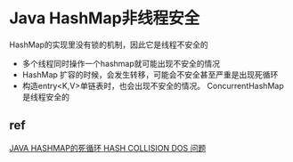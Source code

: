 # Java HashMap非线程安全
HashMap的实现里没有锁的机制，因此它是线程不安全的
* 多个线程同时操作一个hashmap就可能出现不安全的情况
* HashMap 扩容的时候，会发生转移，可能会不安全甚至严重是出现死循环
* 构造entry<K,V>单链表时，也会出现不安全的情况。
ConcurrentHashMap 是线程安全的

## ref
[ JAVA HASHMAP的死循环 ](https://coolshell.cn/articles/9606.html)
[ HASH COLLISION DOS 问题 ](https://coolshell.cn/articles/6424.html)
